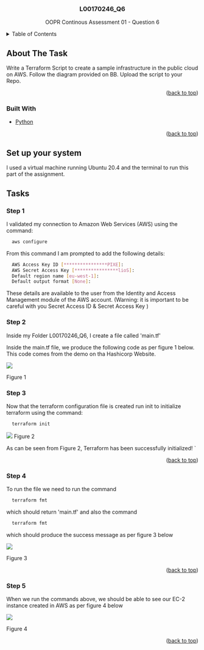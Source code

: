 <div id="top"></div>

<br />
<div align="center">

  <h3 align="center">L00170246_Q6</h3>

  <p align="center">
    OOPR Continous Assessment 01 - Question 6
    <br />
  </p>
</div>



<!-- TABLE OF CONTENTS -->
<details>
  <summary>Table of Contents</summary>
  <ol>
    <li>
      <a href="/Users/pierceoneill/Desktop/OOPR Assignment DCM2021/L00170246_Q3/L00170246_Q3.md#about-the-task">About The Task</a>
      <ul>
        <li><a href="/Users/pierceoneill/Desktop/OOPR Assignment DCM2021/L00170246_Q3/L00170246_Q3.md#built-with">Built With</a></li>
      </ul>
    </li>
    <li>
      <a href="/Users/pierceoneill/Desktop/OOPR Assignment DCM2021/L00170246_Q3/L00170246_Q3.md#Set up your system">Set up your system</a>
    </li>
    <li><a href="/Users/pierceoneill/Desktop/OOPR Assignment DCM2021/L00170246_Q3/L00170246_Q3.md#tasks">Tasks</a></li>
  </ol>
</details>



<!-- ABOUT THE TASK -->
## About The Task

Write a Terraform Script to create a sample infrastructure in the public cloud on
AWS. Follow the diagram provided on BB. Upload the script to your Repo. 

<p align="right">(<a href="#top">back to top</a>)</p>



### Built With

* [Python](https://python.org/)

<p align="right">(<a href="#top">back to top</a>)</p>

<!-- GETTING STARTED -->
## Set up your system

I used a virtual machine running Ubuntu 20.4 and the terminal to run this part of the assignment.

## Tasks

### Step 1

I validated my connection to Amazon Web Services (AWS) using the command:





```sh
  aws configure
   ```
From this command I am prompted to add the following details:
```sh
  AWS Access Key ID [****************PIXE]: 
  AWS Secret Access Key [****************lioS]: 
  Default region name [eu-west-1]: 
  Default output format [None]: 
   ```

These details are available to the user from the Identity and Access Management module of the AWS account. (Warning: it is important to be careful with you Secret Access ID & Secret Access Key )



### Step 2

Inside my Folder L00170246_Q6, I create a file called 'main.tf'

Inside the main.tf file, we produce the following code as per figure 1 below. This code comes from the demo on tha Hashicorp
Website.

![](/Users/pierceoneill/Desktop/OOPR_Assignment_DCM2021/L00170246_Q6/Screenshots/L00170246_Q6_img01.png)
 
Figure 1


### Step 3

Now that the terraform configuration file is created run init to initialize terraform using the command:
```sh
  terraform init
   ```

   [![](/Users/pierceoneill/Desktop/OOPR_Assignment_DCM2021/L00170246_Q6/Screenshots/L00170246_Q6_img02.png)]()
Figure 2

As can be seen from Figure 2, Terraform has been successfully initialized!
`

<p align="right">(<a href="#top">back to top</a>)</p>

### Step 4

To run the file we need to run the command
```sh
  terraform fmt
   ```
which should return 'main.tf' and also the command
```sh
  terraform fmt
   ```
which should produce the success message as per figure 3 below

   [![](/Users/pierceoneill/Desktop/OOPR_Assignment_DCM2021/L00170246_Q6/Screenshots/L00170246_Q6_img03.png)]()

Figure 3

<p align="right">(<a href="#top">back to top</a>)</p>

### Step 5

When we run the commands above, we should be able to see our EC-2 instance created in AWS as per 
figure 4 below


   [![](/Users/pierceoneill/Desktop/OOPR_Assignment_DCM2021/L00170246_Q6/Screenshots/L00170246_Q6_img04.png)]()

Figure 4

<p align="right">(<a href="#top">back to top</a>)</p>




<!-- MARKDOWN LINKS & IMAGES -->
<!-- https://www.markdownguide.org/basic-syntax/#reference-style-links -->

[linkedin-url]: https://www.linkedin.com/in/pierce-oneill/




